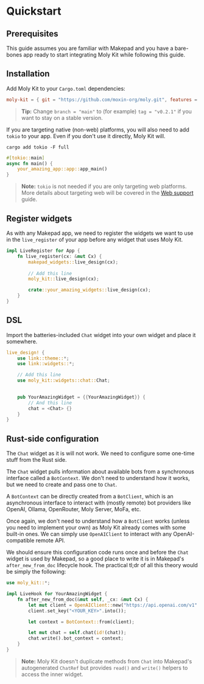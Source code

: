 # Quickstart
## Prerequisites

This guide assumes you are familiar with Makepad and you have a
bare-bones app ready to start integrating Moly Kit while following this guide.

## Installation

Add Moly Kit to your `Cargo.toml` dependencies:

```toml
moly-kit = { git = "https://github.com/moxin-org/moly.git", features = ["full"], branch = "main" }
```

> **Tip:** Change `branch = "main"` to (for example) `tag = "v0.2.1"` if you want to
> stay on a stable version.

If you are targeting native (non-web) platforms, you will also need to add `tokio`
to your app. Even if you don't use it directly, Moly Kit will.

```shell
cargo add tokio -F full
```

```rust
#[tokio::main]
async fn main() {
    your_amazing_app::app::app_main()
}
```

> **Note:** `tokio` is not needed if you are only targeting web platforms. More details
> about targeting web will be covered in the [Web support](web.md) guide.

## Register widgets

As with any Makepad app, we need to register the widgets we want to use in the `live_register`
of your app before any widget that uses Moly Kit.

```rust
impl LiveRegister for App {
    fn live_register(cx: &mut Cx) {
        makepad_widgets::live_design(cx);
        
        // Add this line
        moly_kit::live_design(cx);

        crate::your_amazing_widgets::live_design(cx);
    }
}
```

## DSL

Import the batteries-included `Chat` widget into your own widget and place it
somewhere.

```rust
live_design! {
    use link::theme::*;
    use link::widgets::*;

    // Add this line
    use moly_kit::widgets::chat::Chat;
    

    pub YourAmazingWidget = {{YourAmazingWidget}} {
        // And this line
        chat = <Chat> {}
    }
}
```

## Rust-side configuration

The `Chat` widget as it is will not work. We need to configure some one-time stuff
from the Rust side.

The `Chat` widget pulls information about available bots from a synchronous interface
called a `BotContext`. We don't need to understand how it works, but we need to create
and pass one to `Chat`.

A `BotContext` can be directly created from a `BotClient`, which is an asynchronous
interface to interact with (mostly remote) bot providers like OpenAI, Ollama, OpenRouter,
Moly Server, MoFa, etc.

Once again, we don't need to understand how a `BotClient` works (unless you need
to implement your own) as Moly Kit already comes with some built-in ones. We can
simply use `OpenAIClient` to interact with any OpenAI-compatible remote API.

We should ensure this configuration code runs once and before the `Chat` widget
is used by Makepad, so a good place to write it is in Makepad's `after_new_from_doc`
lifecycle hook. The practical tl;dr of all this theory would be simply the following:

```rust
use moly_kit::*;

impl LiveHook for YourAmazingWidget {
    fn after_new_from_doc(&mut self, _cx: &mut Cx) {
        let mut client = OpenAIClient::new("https://api.openai.com/v1".into());
        client.set_key("<YOUR_KEY>".into());

        let context = BotContext::from(client);

        let mut chat = self.chat(id!(chat));
        chat.write().bot_context = context;
    }
}
```

> **Note:** Moly Kit doesn't duplicate methods from `Chat` into Makepad's autogenerated
> `ChatRef` but provides `read()` and `write()` helpers to access the inner widget.